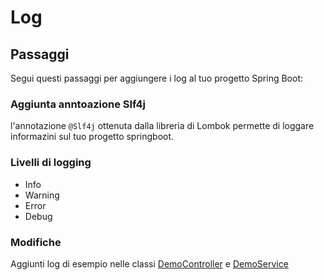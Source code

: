 # Log

## Passaggi

Segui questi passaggi per aggiungere i log al tuo progetto Spring Boot:

### Aggiunta anntoazione Slf4j

l'annotazione `@Slf4j` ottenuta dalla libreria di Lombok permette di loggare informazini sul tuo progetto springboot.

### Livelli di logging

- Info
- Warning
- Error
- Debug

### Modifiche

Aggiunti log di esempio nelle classi [DemoController](..%2Fsrc%2Fmain%2Fjava%2Fit%2Fkrisopea%2Fspringcors%2Fcontroller%2FDemoController.java) e [DemoService](..%2Fsrc%2Fmain%2Fjava%2Fit%2Fkrisopea%2Fspringcors%2Fservice%2FDemoService.java)
